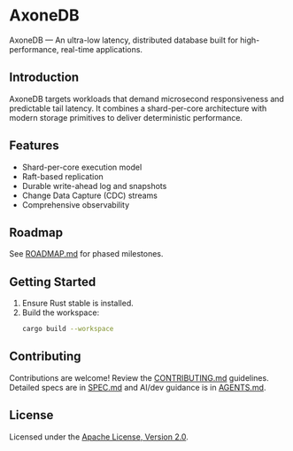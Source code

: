 # AxoneDB

AxoneDB — An ultra-low latency, distributed database built for high-performance, real-time applications.

## Introduction
AxoneDB targets workloads that demand microsecond responsiveness and predictable tail latency. It combines a shard-per-core architecture with modern storage primitives to deliver deterministic performance.

## Features
- Shard-per-core execution model
- Raft-based replication
- Durable write-ahead log and snapshots
- Change Data Capture (CDC) streams
- Comprehensive observability

## Roadmap
See [ROADMAP.md](ROADMAP.md) for phased milestones.

## Getting Started
1. Ensure Rust stable is installed.
2. Build the workspace:
   ```bash
   cargo build --workspace
   ```

## Contributing
Contributions are welcome! Review the [CONTRIBUTING.md](CONTRIBUTING.md) guidelines. Detailed specs are in [SPEC.md](SPEC.md) and AI/dev guidance is in [AGENTS.md](AGENTS.md).

## License
Licensed under the [Apache License, Version 2.0](LICENSE).
